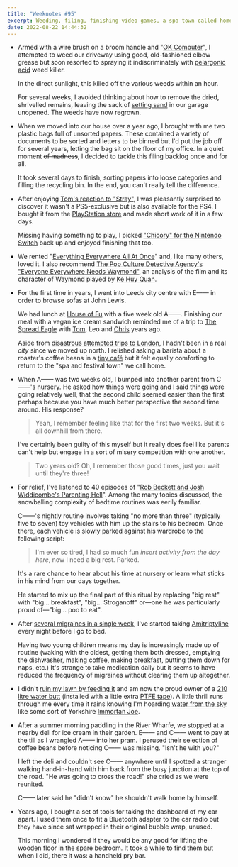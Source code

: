 ```yaml
---
title: "Weeknotes #95"
excerpt: Weeding, filing, finishing video games, a spa town called home, parenting hell and a butt full of rain.
date: 2022-08-22 14:44:32
---
```

*   Armed with a wire brush on a broom handle and "[OK Computer](https://radiohead.com/library#okc/ok-computer)", I attempted to weed our driveway using good, old-fashioned elbow grease but soon resorted to spraying it indiscriminately with [pelargonic acid](https://en.wikipedia.org/wiki/Pelargonic_acid) weed killer.

    In the direct sunlight, this killed off the various weeds within an hour.

    For several weeks, I avoided thinking about how to remove the dried, shrivelled remains, leaving the sack of [setting sand](https://gbr.sika.com/dms/getdocument.get/5942bdca-b955-4a9f-8548-2c1a8682c165/sika_setting_sand.pdf) in our garage unopened. The weeds have now regrown.

*   When we moved into our house over a year ago, I brought with me two plastic bags full of unsorted papers. These contained a variety of documents to be sorted and letters to be binned but I'd put the job off for several years, letting the bag sit on the floor of my office. In a quiet moment ~~of madness~~, I decided to tackle this filing backlog once and for all.

    It took several days to finish, sorting papers into loose categories and filling the recycling bin. In the end, you can't really tell the difference.

*   After enjoying [Tom's reaction to "Stray"](https://tomstu.art/weeknotes-133-delicious-dust), I was pleasantly surprised to discover it wasn't a PS5-exclusive but is also available for the PS4. I bought it from the [PlayStation store](https://www.playstation.com/en-gb/games/stray/) and made short work of it in a few days.

    Missing having something to play, I picked ["Chicory" for the Nintendo Switch](/2022/01/06/weeknotes-84/) back up and enjoyed finishing that too.

*   We rented "[Everything Everywhere All At Once](https://a24films.com/films/everything-everywhere-all-at-once)" and, like many others, loved it. I also recommend [The Pop Culture Detective Agency's "Everyone Everywhere Needs Waymond"](https://popculturedetective.agency/2022/everyone-everywhere-needs-waymond-wang), an analysis of the film and its character of Waymond played by [Ke Huy Quan](https://en.wikipedia.org/wiki/Ke_Huy_Quan).

*   For the first time in years, I went into Leeds city centre with E—— in order to browse sofas at John Lewis.

    We had lunch at [House of Fu](https://www.hellohouseoffu.com) with a five week old A——. Finishing our meal with a vegan ice cream sandwich reminded me of a trip to [The Spread Eagle](https://www.thespreadeaglelondon.co.uk) with [Tom](https://tomstu.art), Leo and [Chris](https://tuzz.tech) years ago.

    Aside from [disastrous attempted trips to London](/2022/03/28/weeknotes-91/), I hadn't been in a real _city_ since we moved up north. I relished asking a barista about a roaster's coffee beans in a [tiny café](https://www.ifupnorth.co.uk/vicar-lane/if-vicar-lane-home) but it felt equally comforting to return to the "spa and festival town" we call home.

*   When A—— was two weeks old, I bumped into another parent from C——'s nursery. He asked how things were going and I said things were going relatively well, that the second child seemed easier than the first perhaps because you have much better perspective the second time around. His response?

    > Yeah, I remember feeling like that for the first two weeks. But it's all downhill from there.

    I've certainly been guilty of this myself but it really does feel like parents can't help but engage in a sort of misery competition with one another.

    > Two years old? Oh, I remember those good times, just you wait until they're three!

*   For relief, I've listened to 40 episodes of "[Rob Beckett and Josh Widdicombe's Parenting Hell](https://www.spreaker.com/show/rob-beckett-and-josh-widdicombes-lockdow)". Among the many topics discussed, the snowballing complexity of bedtime routines was eerily familiar.

    C——'s nightly routine involves taking "no more than three" (typically five to seven) toy vehicles with him up the stairs to his bedroom. Once there, each vehicle is slowly parked against his wardrobe to the following script:

    > I'm ever so tired, I had so much fun _insert activity from the day here_, now I need a big rest. Parked.

    It's a rare chance to hear about his time at nursery or learn what sticks in his mind from our days together.

    He started to mix up the final part of this ritual by replacing "big rest" with "big... breakfast", "big... Stroganoff" or—one he was particularly proud of—"big... poo to eat".

*   After [several migraines in a single week](/2022/06/13/weeknotes-94/), I've started taking [Amitriptyline](https://en.wikipedia.org/wiki/Amitriptyline) every night before I go to bed.

    Having two young children means my day is increasingly made up of routine (waking with the oldest, getting them both dressed, emptying the dishwasher, making coffee, making breakfast, putting them down for naps, etc.) It's strange to take medication daily but it seems to have reduced the frequency of migraines without clearing them up altogether.

*   I didn't [ruin my lawn by feeding it](/2022/06/13/weeknotes-94/) and am now the proud owner of a [210 litre water butt](https://www.diy.com/departments/ward-210l-water-butt/405866_BQ.prd) (installed with a little extra [PTFE tape](https://en.wikipedia.org/wiki/Thread_seal_tape)). A little thrill runs through me every time it rains knowing I'm hoarding [water from the sky](https://youtu.be/rNdrgjjsHsM) like some sort of Yorkshire [Immortan Joe](https://en.wikipedia.org/wiki/Immortan_Joe).

*   After a summer morning paddling in the River Wharfe, we stopped at a nearby deli for ice cream in their garden. E—— and C—— went to pay at the till as I wrangled A—— into her pram. I perused their selection of coffee beans before noticing C—— was missing. "Isn't he with you?"

    I left the deli and couldn't see C—— anywhere until I spotted a stranger walking hand-in-hand with him back from the busy junction at the top of the road. "He was going to cross the road!" she cried as we were reunited.

    C—— later said he "didn't know" he shouldn't walk home by himself.

*   Years ago, I bought a set of tools for taking the dashboard of my car apart. I used them once to fit a Bluetooth adapter to the car radio but they have since sat wrapped in their original bubble wrap, unused.

    This morning I wondered if they would be any good for lifting the wooden floor in the spare bedroom. It took a while to find them but when I did, there it was: a handheld pry bar.
